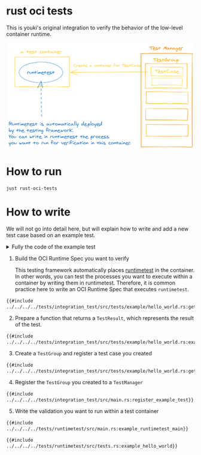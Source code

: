 # rust oci tests

This is youki's original integration to verify the behavior of the low-level container runtime.

![Overview](../../assets/rust_oci_tests.png)

# How to run

```console
just rust-oci-tests
```

# How to write

We will not go into detail here, but will explain how to write and add a new test case based on an example test.

<details>
<summary>Fully the code of the example test</summary>
<p>

```rust,no_run,noplayground
{{#include ../../../../tests/integration_test/src/tests/example/hello_world.rs}}
```

</p>
</details>


1. Build the OCI Runtime Spec you want to verify

    This testing framework automatically places [runtimetest](./runtimetest.md) in the container.
    In other words, you can test the processes you want to execute within a container by writing them in runtimetest.
    Therefore, it is common practice here to write an OCI Runtime Spec that executes `runtimetest`.

```rust,no_run,noplayground
{{#include ../../../../tests/integration_test/src/tests/example/hello_world.rs:get_example_spec}}
```

2. Prepare a function that returns a `TestResult`, which represents the result of the test.

```rust,no_run,noplayground
{{#include ../../../../tests/integration_test/src/tests/example/hello_world.rs:example_test}}
```

3. Create a `TestGroup` and register a test case you created

```rust,no_run,noplayground
{{#include ../../../../tests/integration_test/src/tests/example/hello_world.rs:get_example_test}}
```

4. Register the `TestGroup` you created to a `TestManager`

```rust,no_run,noplayground
{{#include ../../../../tests/integration_test/src/main.rs:register_example_test}}
```

5. Write the validation you want to run within a test container
```rust,no_run,noplayground
{{#include ../../../../tests/runtimetest/src/main.rs:example_runtimetest_main}}
```
```rust,no_run,noplayground
{{#include ../../../../tests/runtimetest/src/tests.rs:example_hello_world}}
```
